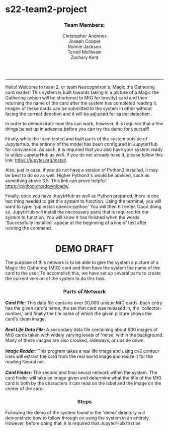 # s22-team2-project

<h3 align="center"><b>Team Members:</b></h3>
<p align="center">Christopher Andrews<br>
Joseph Cooper<br>
Ronnie Jackson<br>
Terrell McIllwain<br>
Zachary Kent</p>
<br><br>

--------------------------------------------
Hello! Welcome to team 2, or team Neocognitron's, Magic the Gathering card reader! This system is built towards taking in a picture of a Magic the Gathering (which will be shortened to MtG for brevity) card and then returning the name of the card after the system has completed reading it. Images of these cards can be submitted to the system in other without facing the correct direction and it will be adjusted for easier detection.

In order to demonstrate how this can work, however, it is required that a few things be set up in advance before you can try the demo for yourself!

Firstly, while the team tested and built parts of the system outside of Jupyterhub, the entirety of the model has been configured in JupyterHub for convinence. As such, it is requried that you also have your system ready to utilize JupyterHub as well. If you do not already have it, please follow this link: https://jupyter.org/install.

Also, just in case, if you do not have a version of Python3 installed, it may be best to do so as well. Higher Python3's would be advised, such as something above 3.5. This link can prove helpful: https://python.org/downloads/.

Finally, once you have JupytrHub as well as Python prepared, there is one last thing needed to get this system to function. Using the terminal, you will want to type:
'pip install opencv-python'
You will then hit enter. Upon doing so, JupytrHub will install the neccessary parts that is required for our system to function. You will know it has finished when the words 'Successfully installed' appear at the beginning of a line of text after running the command.

<h1 align="center"><b>DEMO DRAFT</b></h1>
The purpose of this network is to be able to give the system a picture of a Magic the Gathering (MtG) card and then have the system the
name of the card to the user. To accomplish this, we have set up several parts to create the current version of the system to do this task.<br>

<h3 align="center"><b>Parts of Network</b></h3>

<b><i>Card File:</i></b> This data file contains over 30,000 unique MtG cards. Each entry has the given card's name, the set that card was
released in, the 'collector-number,' and finally the file name of which the given picture shows the card's clean image.<br>
<br>
<b><i>Real Life Data File: </i></b>A secondary data file containing about 600 images of MtG cards taken with widely varying levels of 'noise'
within the background. Many of these images are also crooked, sideways, or upside down.<br>
<br>
<b><i>Image Reader: </i></b>This program takes a real life image and using cv2 contour lines will extract the card from the real world image and resize it for the reading Neural net.<br>
<br>
<b><i>Card Finder: </i></b>The second and final neural network within the system. The card finder will take an image given and determine what the title of the MtG card is both by the characters it can read on the label and the image on the center of the card.<br>

<h3 align="center"><b>Steps</b></h3>
Following the demo of the system found in the 'demo' directory will demonstrate how to follow through on using the system in an entirely. However, before doing that, it is required that JupyterHub first be 
